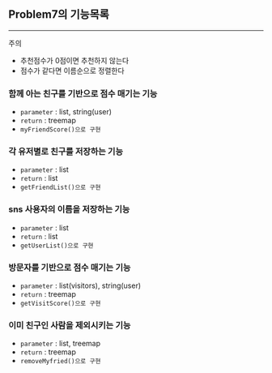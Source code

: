 ## Problem7의 기능목록

---

주의
* 추천점수가 0점이면 추천하지 않는다
* 점수가 같다면 이름순으로 정렬한다


### 함께 아는 친구를 기반으로 점수 매기는 기능
* `parameter` : list<list>, string(user)
* `return` : treemap
* `myFriendScore()으로 구현`

### 각 유저별로 친구를 저장하는 기능
* `parameter` : list<list>
* `return` : list<list>
* `getFriendList()으로 구현`

### sns 사용자의 이름을 저장하는 기능
* `parameter` : list<list>
* `return` : list
* `getUserList()으로 구현`

### 방문자를 기반으로 점수 매기는 기능
* `parameter` : list(visitors), string(user)
* `return` : treemap
* `getVisitScore()으로 구현`

### 이미 친구인 사람을 제외시키는 기능
* `parameter` : list<list>, treemap
* `return` : treemap
* `removeMyfried()으로 구현`










